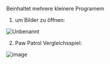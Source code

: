 Beinhaltet mehrere kleinere Programem 

1. um Bilder zu öffnen:

![Unbenannt](https://github.com/user-attachments/assets/f5c4cc9e-dad2-4634-b5c7-d66abf105611)

2. Paw Patrol Vergleichsspiel:

![image](https://github.com/user-attachments/assets/5f5331b0-0773-4a1c-a181-1bd81f3f9349)


